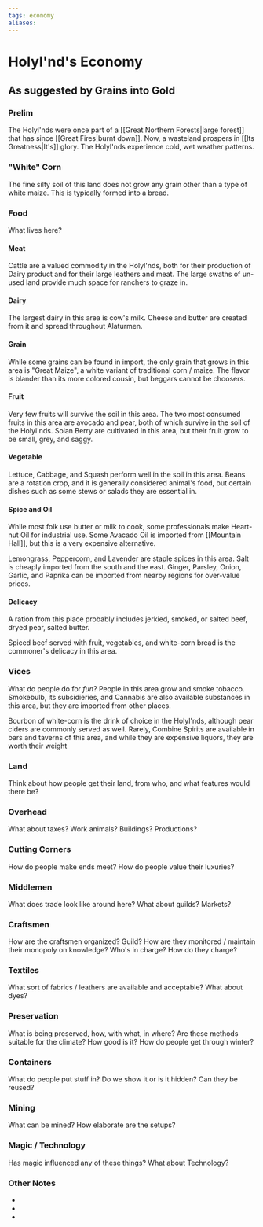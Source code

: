 ```yaml
---
tags: economy
aliases:
---
```


# Holyl'nd's Economy
## As suggested by Grains into Gold
### Prelim
The Holyl'nds were once part of a [[Great Northern Forests|large forest]] that has since [[Great Fires|burnt down]]. Now, a wasteland prospers in [[Its Greatness|It's]] glory. The Holyl'nds experience cold, wet weather patterns.

### "White" Corn
The fine silty soil of this land does not grow any grain other than a type of white maize. This is typically formed into a bread.

### Food
What lives here?
#### Meat
Cattle are a valued commodity in the Holyl'nds, both for their production of Dairy product and for their large leathers and meat. The large swaths of un-used land provide much space for ranchers to graze in.

#### Dairy
The largest dairy in this area is cow's milk. Cheese and butter are created from it and spread throughout Alaturmen.

#### Grain
While some grains can be found in import, the only grain that grows in this area is "Great Maize", a white variant of traditional corn / maize. The flavor is blander than its more colored cousin, but beggars cannot be choosers.

#### Fruit
Very few fruits will survive the soil in this area. The two most consumed fruits in this area are avocado and pear, both of which survive in the soil of the Holyl'nds. Solan Berry are cultivated in this area, but their fruit grow to be small, grey, and saggy.

#### Vegetable
Lettuce, Cabbage, and Squash perform well in the soil in this area. Beans are a rotation crop, and it is generally considered animal's food, but certain dishes such as some stews or salads they are essential in.

#### Spice and Oil
While most folk use butter or milk to cook, some professionals make Heart-nut Oil for industrial use. Some Avacado Oil is imported from [[Mountain Hall]], but this is a very expensive alternative.

Lemongrass, Peppercorn, and Lavender are staple spices in this area. Salt is cheaply imported from the south and the east. Ginger, Parsley, Onion, Garlic, and Paprika can be imported from nearby regions for over-value prices.

#### Delicacy
A ration from this place probably includes jerkied, smoked, or salted beef, dryed pear, salted butter.

Spiced beef served with fruit, vegetables, and white-corn bread is the commoner's delicacy in this area.

### Vices
What do people do for *fun*?
People in this area grow and smoke tobacco. Smokebulb, its subsidieries, and Cannabis are also available substances in this area, but they are imported from other places.

Bourbon of white-corn is the drink of choice in the Holyl'nds, although pear ciders are commonly served as well. Rarely, Combine Spirits are available in bars and taverns of this area, and while they are expensive liquors, they are worth their weight

### Land
Think about how people get their land, from who, and what features would there be?

### Overhead
What about taxes? Work animals? Buildings? Productions?

### Cutting Corners
How do people make ends meet? How do people value their luxuries?

### Middlemen
What does trade look like around here? What about guilds? Markets?

### Craftsmen
How are the craftsmen organized? Guild? How are they monitored / maintain their monopoly on knowledge? Who's in charge? How do they charge?

### Textiles
What sort of fabrics / leathers are available and acceptable? What about dyes?

### Preservation
What is being preserved, how, with what, in where? Are these methods suitable for the climate? How good is it? How do people get through winter? 

### Containers
What do people put stuff in? Do we show it or is it hidden? Can they be reused?

### Mining
What can be mined? How elaborate are the setups?

### Magic / Technology
Has magic influenced any of these things? What about Technology?

### Other Notes
- 
- 
- 
